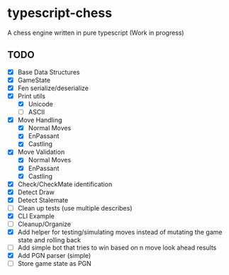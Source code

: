 # typescript-chess

A chess engine written in pure typescript (Work in progress)

## TODO
- [x] Base Data Structures
- [x] GameState
- [x] Fen serialize/deserialize
- [x] Print utils
  - [x] Unicode
  - [ ] ASCII
- [x] Move Handling
  - [x] Normal Moves
  - [x] EnPassant
  - [x] Castling
- [x] Move Validation
  - [x] Normal Moves
  - [x] EnPassant
  - [x] Castling
- [x] Check/CheckMate identification
- [x] Detect Draw
- [x] Detect Stalemate
- [ ] Clean up tests (use multiple describes)
- [x] CLI Example
- [ ] Cleanup/Organize
- [x] Add helper for testing/simulating moves instead of mutating the game state and rolling back
- [ ] Add simple bot that tries to win based on n move look ahead results
- [X] Add PGN parser (simple)
- [ ] Store game state as PGN
